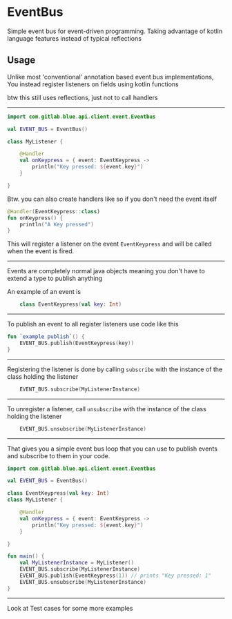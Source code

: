 # EventBus

Simple event bus for event-driven programming.
Taking advantage of kotlin language features
instead of typical reflections

## Usage
Unlike most 'conventional' annotation based event bus implementations,
You instead register listeners on fields using kotlin functions


btw this still uses reflections, just not to call handlers
***
```kotlin
import com.gitlab.blue.api.client.event.Eventbus

val EVENT_BUS = EventBus()

class MyListener {

    @Handler
    val onKeypress = { event: EventKeypress ->
        println("Key pressed: ${event.key}")
    }

}
```
Btw. you can also create handlers like so if you
don't need the event itself
```kotlin
@Handler(EventKeypress::class)
fun onKeypress() {
    println("A Key pressed")
}
```
This will register a listener on the event
`EventKeypress`
and will be called when the event is fired.
***
Events are completely normal java objects
meaning you don't have to extend a type to
publish anything

An example of an event is
```kotlin
    class EventKeypress(val key: Int)
```
***
To publish an event to all register listeners
use code like this
```kotlin
fun `example publish`() {
    EVENT_BUS.publish(EventKeypress(key))
}
```
***
Registering the listener is done by calling `subscribe`
with the instance of the class holding the listener
```kotlin
    EVENT_BUS.subscribe(MyListenerInstance)
```
***
To unregister a listener, call `unsubscribe`
with the instance of the class holding the listener
```kotlin
    EVENT_BUS.unsubscribe(MyListenerInstance)
```
***
That gives you a simple event bus loop
that you can use to publish events
and subscribe to them in your code.
```kotlin
import com.gitlab.blue.api.client.event.Eventbus

val EVENT_BUS = EventBus()

class EventKeypress(val key: Int)
class MyListener {

    @Handler
    val onKeypress = { event: EventKeypress ->
        println("Key pressed: ${event.key}")
    }

}

fun main() {
    val MyListenerInstance = MyListener()
    EVENT_BUS.subscribe(MyListenerInstance)
    EVENT_BUS.publish(EventKeypress(1)) // prints "Key pressed: 1"
    EVENT_BUS.unsubscribe(MyListenerInstance)
}
```
***
Look at Test cases for some more examples